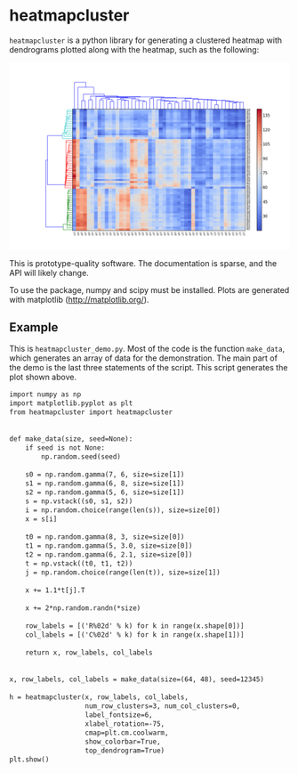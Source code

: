 heatmapcluster
==============

`heatmapcluster` is a python library for generating a clustered heatmap
with dendrograms plotted along with the heatmap, such as the following:

![](https://github.com/WarrenWeckesser/heatmapcluster/blob/master/demo/heatmapcluster_demo.png)

This is prototype-quality software.  The documentation is sparse, and the API
will likely change.

To use the package, numpy and scipy must be installed.  Plots are generated
with matplotlib (http://matplotlib.org/).

Example
-------

This is `heatmapcluster_demo.py`.  Most of the code is the function `make_data`,
which generates an array of data for the demonstration.  The main part of the
demo is the last three statements of the script.  This script generates the plot
shown above.

    import numpy as np
    import matplotlib.pyplot as plt
    from heatmapcluster import heatmapcluster


    def make_data(size, seed=None):
        if seed is not None:
            np.random.seed(seed)

        s0 = np.random.gamma(7, 6, size=size[1])
        s1 = np.random.gamma(6, 8, size=size[1])
        s2 = np.random.gamma(5, 6, size=size[1])
        s = np.vstack((s0, s1, s2))
        i = np.random.choice(range(len(s)), size=size[0])
        x = s[i]

        t0 = np.random.gamma(8, 3, size=size[0])
        t1 = np.random.gamma(5, 3.0, size=size[0])
        t2 = np.random.gamma(6, 2.1, size=size[0])
        t = np.vstack((t0, t1, t2))
        j = np.random.choice(range(len(t)), size=size[1])

        x += 1.1*t[j].T

        x += 2*np.random.randn(*size)

        row_labels = [('R%02d' % k) for k in range(x.shape[0])]
        col_labels = [('C%02d' % k) for k in range(x.shape[1])]

        return x, row_labels, col_labels


    x, row_labels, col_labels = make_data(size=(64, 48), seed=12345)

    h = heatmapcluster(x, row_labels, col_labels,
                       num_row_clusters=3, num_col_clusters=0,
                       label_fontsize=6,
                       xlabel_rotation=-75,
                       cmap=plt.cm.coolwarm,
                       show_colorbar=True,
                       top_dendrogram=True)
    plt.show()

